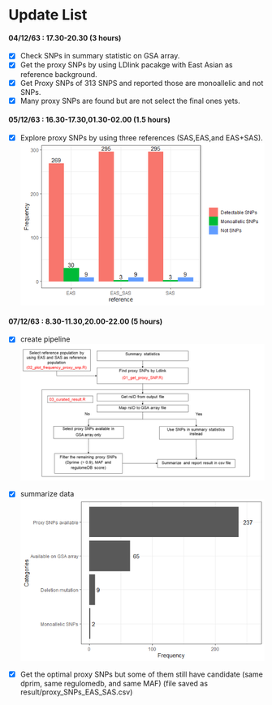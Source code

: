 # Update List 
#### 04/12/63 : 17.30-20.30 (3 hours) <br>
- [x] Check SNPs in summary statistic on GSA array. <br>
- [x] Get the proxy SNPs by using LDlink pacakge with East Asian as reference background. <br>
- [x] Get Proxy SNPs of 313 SNPS and reported those are monoallelic and not SNPs. <br>
- [x] Many proxy SNPs are found but are not select the final ones yets.<br>

#### 05/12/63 : 16.30-17.30,01.30-02.00 (1.5 hours)  <br>
- [x] Explore proxy SNPs by using three references (SAS,EAS,and EAS+SAS). <br>
![image](Freq_plot.png)

#### 07/12/63 : 8.30-11.30,20.00-22.00 (5 hours)  <br>
- [x] create pipeline <br>
![image](workflow.png) <br>
- [x] summarize data <br>
![image](GSA_array_check.png)<br>
- [x] Get the optimal proxy SNPs but some of them still have candidate (same dprim, same regulomedb, and same MAF)
(file saved as result/proxy_SNPs_EAS_SAS.csv)



